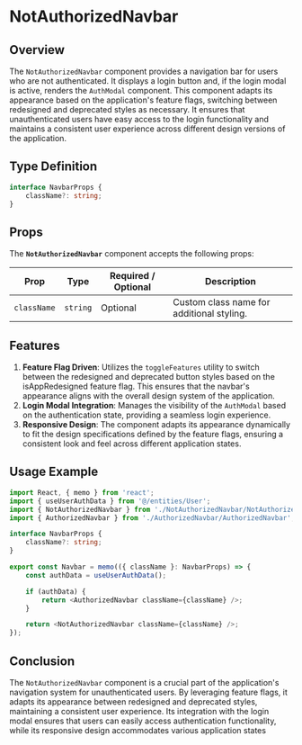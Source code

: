 # NotAuthorizedNavbar

## Overview
The `NotAuthorizedNavbar` component provides a navigation bar for users who are not authenticated. 
It displays a login button and, if the login modal is active, renders the `AuthModal` component. 
This component adapts its appearance based on the application's feature flags, switching between redesigned and deprecated styles as necessary. 
It ensures that unauthenticated users have easy access to the login functionality and maintains a consistent user experience across different design versions of the application.

## Type Definition
```typescript
interface NavbarProps {
    className?: string;
}
```

## Props
The **`NotAuthorizedNavbar`** component accepts the following props:

| Prop       | Type       | Required / Optional | Description                                                               |
|------------|------------|----------------------|---------------------------------------------------------------------------|
| `className` | `string`   | Optional             | Custom class name for additional styling.                                 |

## Features
1. **Feature Flag Driven**: Utilizes the `toggleFeatures` utility to switch between the redesigned and deprecated button styles based on the isAppRedesigned feature flag. This ensures that the navbar's appearance aligns with the overall design system of the application.
2. **Login Modal Integration**: Manages the visibility of the `AuthModal` based on the authentication state, providing a seamless login experience.
3. **Responsive Design**: The component adapts its appearance dynamically to fit the design specifications defined by the feature flags, ensuring a consistent look and feel across different application states.


## Usage Example
```typescript jsx
import React, { memo } from 'react';
import { useUserAuthData } from '@/entities/User';
import { NotAuthorizedNavbar } from './NotAuthorizedNavbar/NotAuthorizedNavbar';
import { AuthorizedNavbar } from './AuthorizedNavbar/AuthorizedNavbar';

interface NavbarProps {
    className?: string;
}

export const Navbar = memo(({ className }: NavbarProps) => {
    const authData = useUserAuthData();

    if (authData) {
        return <AuthorizedNavbar className={className} />;
    }

    return <NotAuthorizedNavbar className={className} />;
});
```
## Conclusion
The `NotAuthorizedNavbar` component is a crucial part of the application's navigation system for unauthenticated users. By leveraging feature flags, it adapts its appearance between redesigned and deprecated styles, maintaining a consistent user experience. Its integration with the login modal ensures that users can easily access authentication functionality, while its responsive design accommodates various application states
